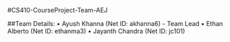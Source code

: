 #CS410-CourseProject-Team-AEJ

##Team Details:
• Ayush Khanna (Net ID: akhanna6) - Team Lead
• Ethan Alberto (Net ID: ethanma3)
• Jayanth Chandra (Net ID: jc101)
